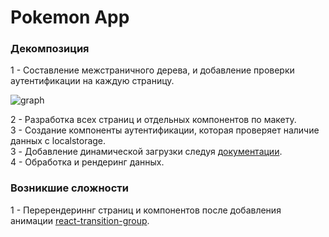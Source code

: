 # Pokemon App



### Декомпозиция

1 - Составление межстраничного дерева, и добавление проверки аутентификации на каждую страницу.

![graph](https://i.ibb.co/6tGyBbW/Graph.png)

2 - Разработка всех страниц и отдельных компонентов по макету.  
3 - Создание компоненты аутентификации, которая проверяет наличие данных с localstorage.  
3 - Добавление динамической загрузки следуя [документации](https://github.com/PokemonTCG/pokemon-tcg-sdk-javascript).  
4 - Обработка и рендеринг данных.  

### Возникшие сложности

1 - Перерендериннг страниц и компонентов после добавления анимации [react-transition-group](https://github.com/reactjs/react-transition-group).  
